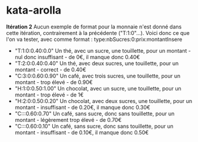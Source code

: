 # kata-arolla


**Itération 2**
Aucun exemple de format pour la monnaie n'est donné dans cette itération, contrairement à la précédente ("T:1:0"...).
Voici donc ce que l'on va tester, avec comme format :    type:nbSucres:0:prix:montantInsere
* "T:1:0:0.40:0.0"			Un thé, avec un sucre, une touillette, pour un montant - nul donc insuffisant - de 0€, il manque donc 0.40€
* "T:2:0:0.40:0.40"			Un thé, avec deux sucres, une touillette, pour un montant - correct - de 0.40€
* "C:3:0:0.60:0.90"		Un café, avec  trois sucres, une touillette, pour un montant - trop élevé - de 0.90€
* "H:1:0:0.50:1.00"		Un chocolat, avec un sucre, une touillette, pour un montant - trop élevé - de 1€
* "H:2:0:0.50:0.20"		Un chocolat, avec deux sucres, une touillette, pour un montant - insuffisant - de 0.20€, il manque donc 0.30€
* "C:::0.60:0.70"			Un café, sans sucre, donc sans touillette, pour un montant - légèrement trop élevé - de 0.70€
* "C:::0.60:0.10"			Un café, sans sucre, donc sans touillette, pour un montant - insuffisant - de 0.10€, il manque donc 0.50€